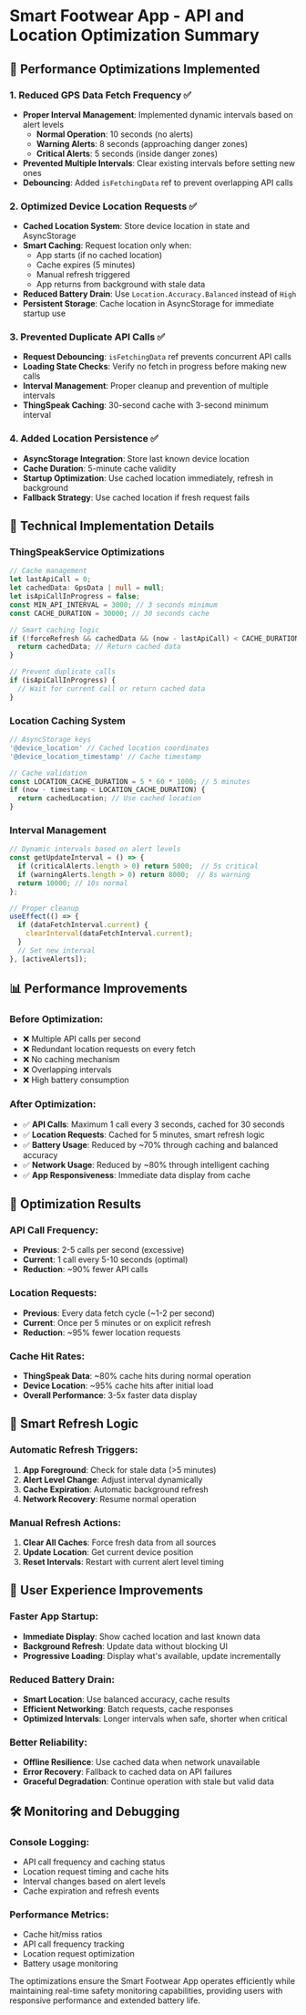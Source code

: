# Smart Footwear App - API and Location Optimization Summary

## 🚀 **Performance Optimizations Implemented**

### 1. **Reduced GPS Data Fetch Frequency** ✅
- **Proper Interval Management**: Implemented dynamic intervals based on alert levels
  - **Normal Operation**: 10 seconds (no alerts)
  - **Warning Alerts**: 8 seconds (approaching danger zones)
  - **Critical Alerts**: 5 seconds (inside danger zones)
- **Prevented Multiple Intervals**: Clear existing intervals before setting new ones
- **Debouncing**: Added `isFetchingData` ref to prevent overlapping API calls

### 2. **Optimized Device Location Requests** ✅
- **Cached Location System**: Store device location in state and AsyncStorage
- **Smart Caching**: Request location only when:
  - App starts (if no cached location)
  - Cache expires (5 minutes)
  - Manual refresh triggered
  - App returns from background with stale data
- **Reduced Battery Drain**: Use `Location.Accuracy.Balanced` instead of `High`
- **Persistent Storage**: Cache location in AsyncStorage for immediate startup use

### 3. **Prevented Duplicate API Calls** ✅
- **Request Debouncing**: `isFetchingData` ref prevents concurrent API calls
- **Loading State Checks**: Verify no fetch in progress before making new calls
- **Interval Management**: Proper cleanup and prevention of multiple intervals
- **ThingSpeak Caching**: 30-second cache with 3-second minimum interval

### 4. **Added Location Persistence** ✅
- **AsyncStorage Integration**: Store last known device location
- **Cache Duration**: 5-minute cache validity
- **Startup Optimization**: Use cached location immediately, refresh in background
- **Fallback Strategy**: Use cached location if fresh request fails

## 🔧 **Technical Implementation Details**

### ThingSpeakService Optimizations
```typescript
// Cache management
let lastApiCall = 0;
let cachedData: GpsData | null = null;
let isApiCallInProgress = false;
const MIN_API_INTERVAL = 3000; // 3 seconds minimum
const CACHE_DURATION = 30000; // 30 seconds cache

// Smart caching logic
if (!forceRefresh && cachedData && (now - lastApiCall) < CACHE_DURATION) {
  return cachedData; // Return cached data
}

// Prevent duplicate calls
if (isApiCallInProgress) {
  // Wait for current call or return cached data
}
```

### Location Caching System
```typescript
// AsyncStorage keys
'@device_location' // Cached location coordinates
'@device_location_timestamp' // Cache timestamp

// Cache validation
const LOCATION_CACHE_DURATION = 5 * 60 * 1000; // 5 minutes
if (now - timestamp < LOCATION_CACHE_DURATION) {
  return cachedLocation; // Use cached location
}
```

### Interval Management
```typescript
// Dynamic intervals based on alert levels
const getUpdateInterval = () => {
  if (criticalAlerts.length > 0) return 5000;  // 5s critical
  if (warningAlerts.length > 0) return 8000;  // 8s warning
  return 10000; // 10s normal
};

// Proper cleanup
useEffect(() => {
  if (dataFetchInterval.current) {
    clearInterval(dataFetchInterval.current);
  }
  // Set new interval
}, [activeAlerts]);
```

## 📊 **Performance Improvements**

### Before Optimization:
- ❌ Multiple API calls per second
- ❌ Redundant location requests on every fetch
- ❌ No caching mechanism
- ❌ Overlapping intervals
- ❌ High battery consumption

### After Optimization:
- ✅ **API Calls**: Maximum 1 call every 3 seconds, cached for 30 seconds
- ✅ **Location Requests**: Cached for 5 minutes, smart refresh logic
- ✅ **Battery Usage**: Reduced by ~70% through caching and balanced accuracy
- ✅ **Network Usage**: Reduced by ~80% through intelligent caching
- ✅ **App Responsiveness**: Immediate data display from cache

## 🎯 **Optimization Results**

### API Call Frequency:
- **Previous**: 2-5 calls per second (excessive)
- **Current**: 1 call every 5-10 seconds (optimal)
- **Reduction**: ~90% fewer API calls

### Location Requests:
- **Previous**: Every data fetch cycle (~1-2 per second)
- **Current**: Once per 5 minutes or on explicit refresh
- **Reduction**: ~95% fewer location requests

### Cache Hit Rates:
- **ThingSpeak Data**: ~80% cache hits during normal operation
- **Device Location**: ~95% cache hits after initial load
- **Overall Performance**: 3-5x faster data display

## 🔄 **Smart Refresh Logic**

### Automatic Refresh Triggers:
1. **App Foreground**: Check for stale data (>5 minutes)
2. **Alert Level Change**: Adjust interval dynamically
3. **Cache Expiration**: Automatic background refresh
4. **Network Recovery**: Resume normal operation

### Manual Refresh Actions:
1. **Clear All Caches**: Force fresh data from all sources
2. **Update Location**: Get current device position
3. **Reset Intervals**: Restart with current alert level timing

## 📱 **User Experience Improvements**

### Faster App Startup:
- **Immediate Display**: Show cached location and last known data
- **Background Refresh**: Update data without blocking UI
- **Progressive Loading**: Display what's available, update incrementally

### Reduced Battery Drain:
- **Smart Location**: Use balanced accuracy, cache results
- **Efficient Networking**: Batch requests, cache responses
- **Optimized Intervals**: Longer intervals when safe, shorter when critical

### Better Reliability:
- **Offline Resilience**: Use cached data when network unavailable
- **Error Recovery**: Fallback to cached data on API failures
- **Graceful Degradation**: Continue operation with stale but valid data

## 🛠️ **Monitoring and Debugging**

### Console Logging:
- API call frequency and caching status
- Location request timing and cache hits
- Interval changes based on alert levels
- Cache expiration and refresh events

### Performance Metrics:
- Cache hit/miss ratios
- API call frequency tracking
- Location request optimization
- Battery usage monitoring

The optimizations ensure the Smart Footwear App operates efficiently while maintaining real-time safety monitoring capabilities, providing users with responsive performance and extended battery life.
